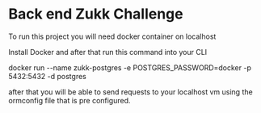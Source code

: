 # Back end Zukk Challenge

To run this project you will need docker container on localhost

Install Docker and after that run this command into your CLI

docker run --name zukk-postgres -e POSTGRES_PASSWORD=docker -p 5432:5432 -d postgres

after that you will be able to send requests to your localhost vm using the ormconfig file
that is pre configured.
